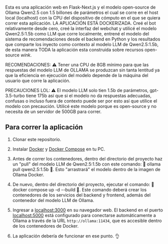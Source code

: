 Esta es una aplicación web en Flask-Next.js y el modelo open-source de Ollama Qwen2.5 con 1.5 billones de parámetros el cual se corre en el host local (localhost) con la CPU del dispositivo de cómputo en el que se quiera correr esta aplicación. LA APLICACIÓN ESTÁ DOCKERIZADA. Creé el bot relativamente desde cero, creé la interfaz del webchat y utilicé el modelo Qwen2.5:1.5b como LLM que corre localmente, entrené el modelo del sistema de recomendaciones desde el backend en Python y los resultados que comparte los inyecto como contexto al modelo LLM de Qwen2.5:1.5b, de esta manera TODA la aplicación esta construida sobre recursos open-source *wink*.

RECOMENDACIONES:
 ⚠️ Tener una CPU de 8GB mínimo para que las respuestas del modelo LLM de OLLAMA se produzcan sin tanta lentitud ya que la eficiencia en ejecución del modelo depende de la máquina del usuario que corre la aplicación.

PRECAUCIONES LOL:
 ⚠️ El modelo LLM solo tien 1.5b de parámetros, gpt-3.5-turbo tiene 175b así que si el modelo no da respuestas adecuadas, confusas o incluso fuera de contexto puede ser por esto así que utilice el modelo con precaución. Utilicé este modelo porque es open-source y no necesita de un servidor de 500GB para correr.
 
## Para correr la aplicación

1. Clonar este repositorio.

2. Instalar [Docker](https://www.docker.com/products/docker-desktop) y [Docker Compose](https://docs.docker.com/compose/) en tu PC.

3. Antes de correr los contenedores, dentro del directorio del proyecto haz un "pull" del modelo    LLM de Qwen2.5:1.5b con este comando: 🚨 ollama pull qwen2.5:1.5b 🚨. Esto "arrastrará" el modelo dentro de la imagen de Ollama Docker.

3. De nuevo, dentro del directorio del proyecto, ejecutar el comando:
🚨 docker compose up -d --build 🚨. Este comando deberá crear los contenedores de los servicios del backend y frontend, además del contenedor del modelo LLM de Ollama.

4. Ingresar a [localhost:3000](http://localhost:3000) en su navegador web. El backend en el puerto [localhost:5000](http://localhost:5000) está configurado para conectarse automáticamente a Ollama a través de la URL `http://ollama:11434`, que es accesible dentro de los contenedores de Docker. 

5. La aplicación debería de funcionar en ese punto. 👌

